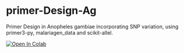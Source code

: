 # primer-Design-Ag
Primer Design in Anopheles gambiae incorporating SNP variation, using primer3-py, malariagen_data and scikit-allel.

[![Open In Colab](https://colab.research.google.com/assets/colab-badge.svg)](https://colab.research.google.com/github/sanjaynagi/primerDesignAg/blob/main/Primer-Design-in-Anopheles-gambiae.ipynb)
